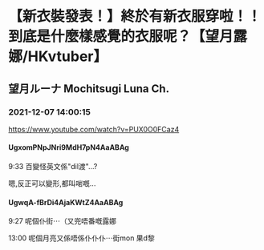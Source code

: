 # 【新衣裝發表！】終於有新衣服穿啦！！到底是什麼樣感覺的衣服呢？【望月露娜/HKvtuber】

## 望月ルーナ  Mochitsugi Luna Ch.

### 2021-12-07 14:00:15

https://www.youtube.com/watch?v=PUX0O0FCaz4

#### UgxomPNpJNri9MdH7pN4AaABAg

9:33 百變怪英文係"dil渡"...?

嗯,反正可以變形,都叫啱嘅...



#### UgwqA-fBrDi4AjaKWtZ4AaABAg

9:27 呢個仆街⋯（又兜唔番嘅露娜

13:00 呢個月亮又係唔係仆仆仆⋯街mon 果d黎

